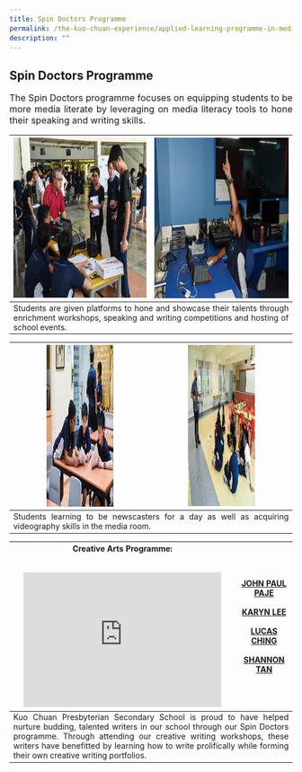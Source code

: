 ```yaml
---
title: Spin Doctors Programme
permalink: /the-kuo-chuan-experience/applied-learning-programme-in-media-literacy/spin-doctors-programme/
description: ""
---
```

## Spin Doctors Programme


<p style="text-align: justify;font-size:16px;">
The Spin Doctors programme focuses on equipping students to be more media literate by leveraging on media literacy tools to hone their speaking and writing skills.</p>

<table>
<thead>
  <tr>
    <th><img src="/images/The%20Kuo%20Chuan%20Experience/ALP%20In%20Media%20Literacy/Spin%20Doctors%20Prog%201.jpg" width="428" height="285"></th>
    <th><img src="/images/The%20Kuo%20Chuan%20Experience/ALP%20In%20Media%20Literacy/Spin%20Doctors%20Prog%202.jpg" width="431" height="286"></th>
  </tr>
</thead>
<tbody>
  <tr>
    <td style="text-align: justify" colspan="2">   Students are given platforms to hone and showcase their talents through enrichment workshops, speaking and writing competitions and hosting of school events.</td>
  </tr>
</tbody>
</table>


<table>
<thead>
  <tr>
    <th><img src="/images/The%20Kuo%20Chuan%20Experience/ALP%20In%20Media%20Literacy/Spin%20Doctors%20Prog%203.jpg" width="119" height="288"></th>
    <th><img src="/images/The%20Kuo%20Chuan%20Experience/ALP%20In%20Media%20Literacy/Spin%20Doctors%20Prog%204.jpg" width="119" height="287"></th>
  </tr>
</thead>
<tbody>
  <tr>
    <td style="text-align: justify" colspan="2">   Students learning to be newscasters for a day as well as acquiring videography skills in the media room. </td>
  </tr>
</tbody>
</table>


<table>
<thead>
  <tr>
    <th>Creative Arts Programme:<br><br><br><iframe width="352" height="240" src="https://www.youtube.com/embed/WCcREylS7-A" title="Spin Doctor - The Creative Art Programme" frameborder="0" allow="accelerometer; autoplay; clipboard-write; encrypted-media; gyroscope; picture-in-picture; web-share" allowfullscreen=""></iframe></th>		
    <th><a href="https://go.gov.sg/johnpaulpaje">JOHN PAUL PAJE</a><br><br><a href="https://go.gov.sg/karynleepeien">KARYN LEE</a><br><br><a href="https://go.gov.sg/lucasching">LUCAS CHING</a><br><br><a href="https://go.gov.sg/shannontan">SHANNON TAN</a></th>
  </tr>
</thead>
<tbody>
  <tr>
    <td style="text-align: justify" colspan="2">Kuo Chuan Presbyterian Secondary School is proud to have helped nurture budding, talented writers in our school through our Spin Doctors programme. Through attending our creative writing workshops, these writers have benefitted by learning how to write prolifically while forming their own creative writing portfolios.</td>
  </tr>
</tbody>
</table>